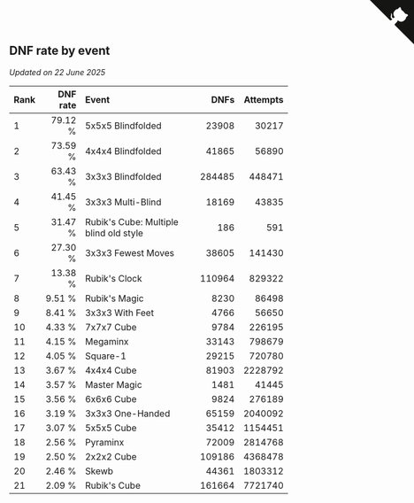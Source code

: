 ## DNF rate by event

*Updated on 22 June 2025*

| Rank | DNF rate | Event | DNFs | Attempts |
| :--- | ---: | :--- | ---: | ---: |
| 1 | 79.12 % | 5x5x5 Blindfolded | 23908 | 30217 |
| 2 | 73.59 % | 4x4x4 Blindfolded | 41865 | 56890 |
| 3 | 63.43 % | 3x3x3 Blindfolded | 284485 | 448471 |
| 4 | 41.45 % | 3x3x3 Multi-Blind | 18169 | 43835 |
| 5 | 31.47 % | Rubik's Cube: Multiple blind old style | 186 | 591 |
| 6 | 27.30 % | 3x3x3 Fewest Moves | 38605 | 141430 |
| 7 | 13.38 % | Rubik's Clock | 110964 | 829322 |
| 8 | 9.51 % | Rubik's Magic | 8230 | 86498 |
| 9 | 8.41 % | 3x3x3 With Feet | 4766 | 56650 |
| 10 | 4.33 % | 7x7x7 Cube | 9784 | 226195 |
| 11 | 4.15 % | Megaminx | 33143 | 798679 |
| 12 | 4.05 % | Square-1 | 29215 | 720780 |
| 13 | 3.67 % | 4x4x4 Cube | 81903 | 2228792 |
| 14 | 3.57 % | Master Magic | 1481 | 41445 |
| 15 | 3.56 % | 6x6x6 Cube | 9824 | 276189 |
| 16 | 3.19 % | 3x3x3 One-Handed | 65159 | 2040092 |
| 17 | 3.07 % | 5x5x5 Cube | 35412 | 1154451 |
| 18 | 2.56 % | Pyraminx | 72009 | 2814768 |
| 19 | 2.50 % | 2x2x2 Cube | 109186 | 4368478 |
| 20 | 2.46 % | Skewb | 44361 | 1803312 |
| 21 | 2.09 % | Rubik's Cube | 161664 | 7721740 |


<a href="https://github.com/JustinTimeCuber/wca_statistics" class="github-corner" aria-label="View source on Github"><svg width="80" height="80" viewBox="0 0 250 250" style="fill:#151513; color:#fff; position: absolute; top: 0; border: 0; right: 0;" aria-hidden="true"><path d="M0,0 L115,115 L130,115 L142,142 L250,250 L250,0 Z"></path><path d="M128.3,109.0 C113.8,99.7 119.0,89.6 119.0,89.6 C122.0,82.7 120.5,78.6 120.5,78.6 C119.2,72.0 123.4,76.3 123.4,76.3 C127.3,80.9 125.5,87.3 125.5,87.3 C122.9,97.6 130.6,101.9 134.4,103.2" fill="currentColor" style="transform-origin: 130px 106px;" class="octo-arm"></path><path d="M115.0,115.0 C114.9,115.1 118.7,116.5 119.8,115.4 L133.7,101.6 C136.9,99.2 139.9,98.4 142.2,98.6 C133.8,88.0 127.5,74.4 143.8,58.0 C148.5,53.4 154.0,51.2 159.7,51.0 C160.3,49.4 163.2,43.6 171.4,40.1 C171.4,40.1 176.1,42.5 178.8,56.2 C183.1,58.6 187.2,61.8 190.9,65.4 C194.5,69.0 197.7,73.2 200.1,77.6 C213.8,80.2 216.3,84.9 216.3,84.9 C212.7,93.1 206.9,96.0 205.4,96.6 C205.1,102.4 203.0,107.8 198.3,112.5 C181.9,128.9 168.3,122.5 157.7,114.1 C157.9,116.9 156.7,120.9 152.7,124.9 L141.0,136.5 C139.8,137.7 141.6,141.9 141.8,141.8 Z" fill="currentColor" class="octo-body"></path></svg></a><style>.github-corner:hover .octo-arm{animation:octocat-wave 560ms ease-in-out}@keyframes octocat-wave{0%,100%{transform:rotate(0)}20%,60%{transform:rotate(-25deg)}40%,80%{transform:rotate(10deg)}}@media (max-width:500px){.github-corner:hover .octo-arm{animation:none}.github-corner .octo-arm{animation:octocat-wave 560ms ease-in-out}}</style>
